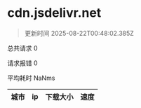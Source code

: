 
  # cdn.jsdelivr.net

  > 更新时间 2025-08-22T00:48:02.385Z
  
  总共请求 0

  请求报错 0

  平均耗时 NaNms

|城市|ip|下载大小|速度|
|-----|----------|---|---|

  